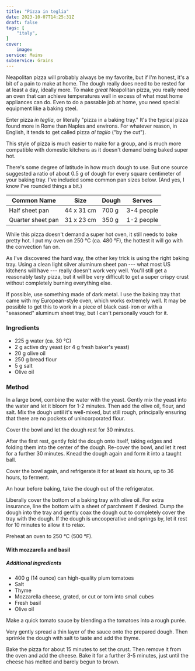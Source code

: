 ```yaml
---
title: "Pizza in teglia"
date: 2023-10-07T14:25:31Z
draft: false
tags: [
    "italy",
]
cover:
    image: 
service: Mains
subservice: Grains
---
```


Neapolitan pizza will probably always be my favorite, but if I'm honest, it's a bit of a pain to make at home. The dough really does need to be rested for at least a day, ideally more. To make _great_ Neapolitan pizza, you really need an oven that can achieve temperatures well in excess of what most home appliances can do. Even to do a passable job at home, you need special equipment like a baking steel.

Enter pizza _in teglia_, or literally "pizza in a baking tray." It's the typical pizza found more in Rome than Naples and environs. For whatever reason, in English, it tends to get called pizza _al taglio_ ("by the cut").

This style of pizza is much easier to make for a group, and is much more compatible with domestic kitchens as it doesn't demand being baked super hot.

There's some degree of latitude in how much dough to use. But one source suggested a ratio of about 0.5 g of dough for every square centimeter of your baking tray. I've included some common pan sizes below. (And yes, I know I've rounded things a bit.)

| Common Name | Size | Dough | Serves |
| -----|-------------|----|-|
| Half sheet pan | 44 x 31 cm | 700 g | 3-4 people |
| Quarter sheet pan | 31 x 23 cm | 350 g | 1-2 people |

While this pizza doesn't demand a super hot oven, it still needs to bake pretty hot. I put my oven on 250 °C (ca. 480 °F), the hottest it will go with the convection fan on.

As I've discovered the hard way, the other key trick is using the right baking tray. Using a clean light silver aluminum sheet pan --- what most US kitchens will have --- really doesn't work very well. You'll still get a reasonably tasty pizza, but it will be very difficult to get a super crispy crust without completely burning everything else.

If possible, use something made of dark metal. I use the baking tray that came with my European-style oven, which works extremely well. It may be possible to get this to work in a piece of black cast-iron or with a "seasoned" aluminum sheet tray, but I can't personally vouch for it.

### Ingredients

* 225 g water (ca. 30 °C)
* 2 g active dry yeast (or 4 g fresh baker's yeast)
* 20 g olive oil
* 250 g bread flour
* 5 g salt
* Olive oil

### Method

In a large bowl, combine the water with the yeast. Gently mix the yeast into the water and let it bloom for 1-2 minutes. Then add the olive oil, flour, and salt. Mix the dough until it's well-mixed, but still rough, principally ensuring that there are no pockets of unincorporated flour.

Cover the bowl and let the dough rest for 30 minutes.

After the first rest, gently fold the dough onto itself, taking edges and folding them into the center of the dough. Re-cover the bowl, and let it rest for a further 30 minutes. Knead the dough again and form it into a taught ball.

Cover the bowl again, and refrigerate it for at least six hours, up to 36 hours, to ferment.

An hour before baking, take the dough out of the refrigerator.

Liberally cover the bottom of a baking tray with olive oil. For extra insurance, line the bottom with a sheet of parchment if desired. Dump the dough into the tray and gently coax the dough out to completely cover the tray with the dough. If the dough is uncooperative and springs by, let it rest for 10 minutes to allow it to relax.

Preheat an oven to 250 °C (500 °F).

#### With mozzarella and basil

##### Additional ingredients

* 400 g (14 ounce) can high-quality plum tomatoes
* Salt
* Thyme
* Mozzarella cheese, grated, or cut or torn into small cubes
* Fresh basil
* Olive oil

Make a quick tomato sauce by blending a the tomatoes into a rough purée.

Very gently spread a thin layer of the sauce onto the prepared dough. Then sprinkle the dough with salt to taste and add the thyme.

Bake the pizza for about 15 minutes to set the crust. Then remove it from the oven and add the cheese. Bake it for a further 3-5 minutes, just until the cheese has melted and barely begun to brown.

